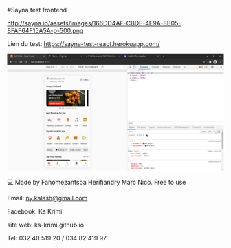 #Sayna test frontend

http://sayna.io/assets/images/166DD4AF-CBDF-4E9A-8B05-8FAF64F15A5A-p-500.png

Lien du test: https://sayna-test-react.herokuapp.com/

![Alt text](./screenshot.png "Screenshot")

💻 Made by Fanomezantsoa Herifiandry Marc Nico. Free to use

Email: ny.kalash@gmail.com

Facebook: Ks Krimi

site web: ks-krimi.github.io

Tel: 032 40 519 20 / 034 82 419 97
